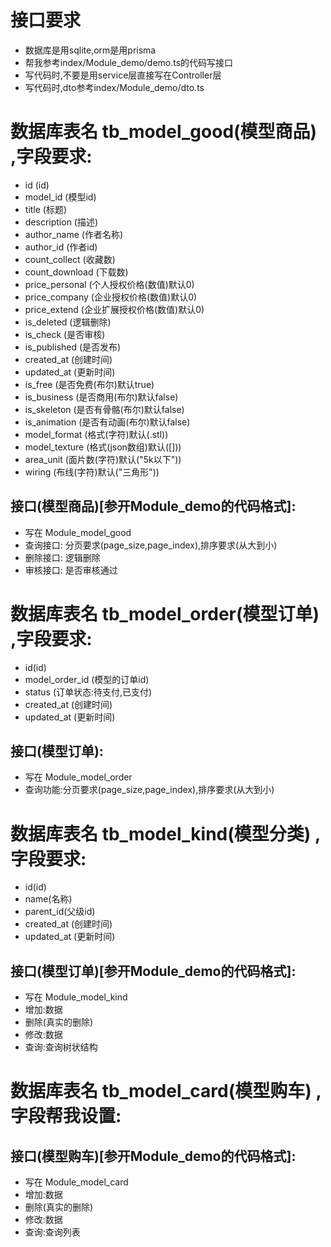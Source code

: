 # 接口要求
- 数据库是用sqlite,orm是用prisma
- 帮我参考index/Module_demo/demo.ts的代码写接口
- 写代码时,不要是用service层直接写在Controller层
- 写代码时,dto参考index/Module_demo/dto.ts


# 数据库表名 tb_model_good(模型商品) ,字段要求:
- id                  (id)
- model_id            (模型id)
- title               (标题)
- description         (描述)
- author_name         (作者名称)
- author_id           (作者id)
- count_collect       (收藏数)
- count_download      (下载数)
- price_personal      (个人授权价格(数值)默认0)
- price_company       (企业授权价格(数值)默认0)
- price_extend        (企业扩展授权价格(数值)默认0)
- is_deleted          (逻辑删除)
- is_check            (是否审核)
- is_published        (是否发布)
- created_at          (创建时间)
- updated_at          (更新时间)
- is_free             (是否免费(布尔)默认true)
- is_business         (是否商用(布尔)默认false)
- is_skeleton         (是否有骨骼(布尔)默认false)
- is_animation        (是否有动画(布尔)默认false)
- model_format        (格式(字符)默认(.stl))
- model_texture       (格式(json数组)默认([]))
- area_unit           (面片数(字符)默认("5k以下"))
- wiring              (布线(字符)默认("三角形"))

##  接口(模型商品)[参开Module_demo的代码格式]:
- 写在 Module_model_good
- 查询接口:   分页要求(page_size,page_index),排序要求(从大到小)
- 删除接口:   逻辑删除
- 审核接口:   是否审核通过



# 数据库表名 tb_model_order(模型订单) ,字段要求:
- id(id)
- model_order_id     (模型的订单id)
- status             (订单状态:待支付,已支付)
- created_at         (创建时间)
- updated_at         (更新时间)
##  接口(模型订单):
- 写在 Module_model_order
- 查询功能:分页要求(page_size,page_index),排序要求(从大到小)





# 数据库表名 tb_model_kind(模型分类) ,字段要求:
- id(id)
- name(名称)
- parent_id(父级id)
- created_at          (创建时间)
- updated_at          (更新时间)
##  接口(模型订单)[参开Module_demo的代码格式]:
- 写在 Module_model_kind
- 增加:数据
- 删除(真实的删除)
- 修改:数据
- 查询:查询树状结构





# 数据库表名 tb_model_card(模型购车) ,字段帮我设置:

##  接口(模型购车)[参开Module_demo的代码格式]:
- 写在 Module_model_card
- 增加:数据
- 删除(真实的删除)
- 修改:数据
- 查询:查询列表









